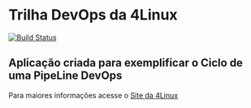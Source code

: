 # Trilha DevOps da 4Linux

<!-- Altere a Flag abaixo com sua URL do Travis -->
[![Build Status](https://travis-ci.org/rafafalves/DevOpsLab-HelloWorld.svg?branch=master)](https://travis-ci.org/rafafalves/DevOpsLab-HelloWorld)

## Aplicação criada para exemplificar o Ciclo de uma PipeLine DevOps


Para maiores informações acesse o [Site da 4Linux](https://www.4linux.com.br/cursos/devops)
